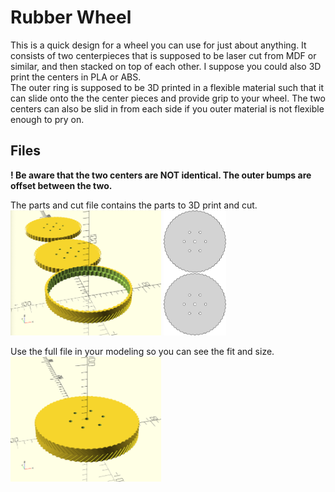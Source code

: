 # Rubber Wheel
This is a quick design for a wheel you can use for just about anything. It consists of two centerpieces that is supposed to be laser cut from MDF or similar, and then stacked on top of each other. I suppose you could also 3D print the centers in PLA or ABS.  
The outer ring is supposed to be 3D printed in a flexible material such that it can slide onto the the center pieces and provide grip to your wheel. The two centers can also be slid in from each side if you outer material is not flexible enough to pry on. 

## Files
**! Be aware that the two centers are NOT identical. The outer bumps are offset between the two.**  

The parts and cut file contains the parts to 3D print and cut.  
<img src="rubber_wheel_parts.png" height="200"/> 
<img src="rubber_wheel_center_cut.svg" height="200"/>  

  
Use the full file in your modeling so you can see the fit and size.  
<img src="rubber_wheel_full.png" height="200"/>  
